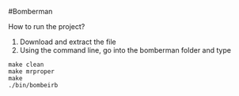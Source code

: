 #Bomberman


How to run the project?
1. Download and extract the file
2. Using the command line, go into the bomberman folder and type 
````
make clean
make mrproper
make
./bin/bombeirb
````
